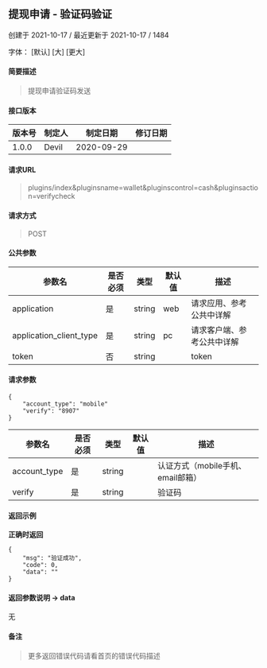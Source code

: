 ## 提现申请 - 验证码验证

创建于 2021-10-17 / 最近更新于 2021-10-17 / 1484

字体： \[默认\] \[大\] \[更大\]

#### 简要描述

> 提现申请验证码发送

#### 接口版本

| 版本号 | 制定人 | 制定日期 | 修订日期 |
| --- | --- | --- | --- |
| 1.0.0 | Devil | 2020-09-29 |  |

#### 请求URL

> plugins/index&pluginsname=wallet&pluginscontrol=cash&pluginsaction=verifycheck

#### 请求方式

> POST

#### 公共参数

| 参数名 | 是否必须 | 类型 | 默认值 | 描述 |
| --- | --- | --- | --- | --- |
| application | 是 | string | web | 请求应用、参考公共中详解 |
| application\_client\_type | 是 | string | pc | 请求客户端、参考公共中详解 |
| token | 否 | string |  | token |

#### 请求参数

```
{
    "account_type": "mobile"
    "verify": "8907"
}
```

| 参数名 | 是否必须 | 类型 | 默认值 | 描述 |
| --- | --- | --- | --- | --- |
| account\_type | 是 | string |  | 认证方式（mobile手机、email邮箱） |
| verify | 是 | string |  | 验证码 |

#### 返回示例

**正确时返回**

```
{
    "msg": "验证成功",
    "code": 0,
    "data": ""
}
```

#### 返回参数说明 -> data

无

#### 备注

> 更多返回错误代码请看首页的错误代码描述